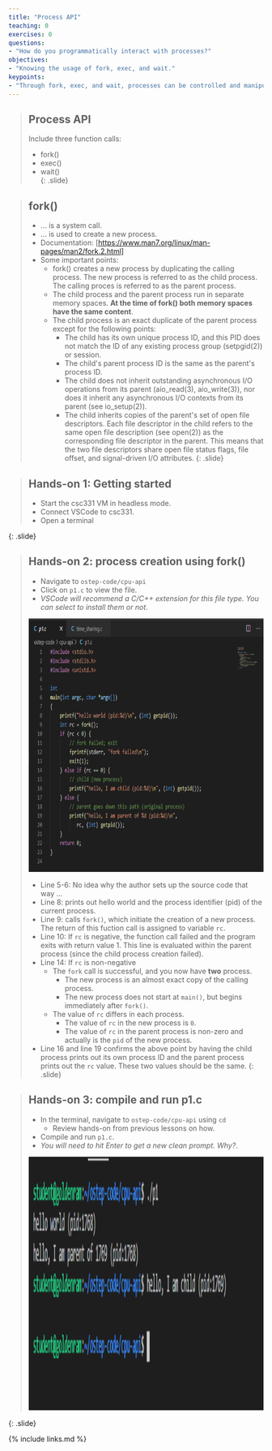 ```yaml
---
title: "Process API"
teaching: 0
exercises: 0
questions:
- "How do you programmatically interact with processes?"
objectives:
- "Knowing the usage of fork, exec, and wait."
keypoints:
- "Through fork, exec, and wait, processes can be controlled and manipulated."
---
```



> ## Process API
>
> Include three function calls:
> - fork()
> - exec()  
> - wait()  
{: .slide}


> ## fork()
>
> - ... is a system call. 
> - ... is used to create a new process.   
> - Documentation: [https://www.man7.org/linux/man-pages/man2/fork.2.html]    
> - Some important points:
>   - fork() creates a new process by duplicating the calling process. 
>   The new process is referred to as the child process.  The calling proces
>   is referred to as the parent process.
>   - The child process and the parent process run in separate memory
>   spaces.  **At the time of fork() both memory spaces have the same 
>   content**.  
>   - The child process is an exact duplicate of the parent process except
>   for the following points:
>     - The child has its own unique process ID, and this PID does not 
>     match the ID of any existing process group (setpgid(2)) or session.
>     - The child's parent process ID is the same as the parent's process
>     ID.
>     - The child does not inherit outstanding asynchronous I/O operations
>     from its parent (aio_read(3), aio_write(3)), nor does it inherit 
>     any asynchronous I/O contexts from its parent (see io_setup(2)).
>     - The child inherits copies of the parent's set of open file 
>     descriptors.  Each file descriptor in the child refers to the same 
>     open file description (see open(2)) as the corresponding file 
>     descriptor in the parent.  This means that the two file 
>     descriptors share open file status flags, file offset, and 
>     signal-driven I/O attributes.
{: .slide}


> ## Hands-on 1: Getting started
>
> - Start the csc331 VM in headless mode. 
> - Connect VSCode to csc331. 
> - Open a terminal
> 
{: .slide}

> ## Hands-on 2: process creation using fork() 
> 
> - Navigate to `ostep-code/cpu-api`
> - Click on `p1.c` to view the file. 
> - *VSCode will recommend a C/C++ extension for this file type. You can select to install them or not*. 
> <img src="../assets/figure/process-api/01.png" alt="File p1.c" style="height:500px">
>
> - Line 5-6: No idea why the author sets up the source code that way ...
> - Line 8: prints out hello world and the process identifier (pid) of the current process.
> - Line 9: calls `fork()`, which initiate the creation of a new process. The return of this fuction 
> call is assigned to variable `rc`. 
> - Line 10: If `rc` is negative, the function call failed and the program exits with return value 1. 
> This line is evaluated within the parent process (since the child process creation failed).
> - Line 14: If `rc` is non-negative
>   - The `fork` call is successful, and you now have **two** process. 
>     - The new process is an almost exact copy of the calling process.
>     - The new process does not start at `main()`, but begins immediately after `fork()`.
>   - The value of `rc` differs in each process. 
>     - The value of `rc` in the new process is `0`. 
>     - The value of `rc` in the parent process is non-zero and actually is the `pid` of the new process. 
> - Line 16 and line 19 confirms the above point by having the child process prints out its own 
> process ID and the parent process prints out the `rc` value. These two values should be the same. 
{: .slide}


> ## Hands-on 3: compile and run p1.c 
> 
> - In the terminal, navigate to `ostep-code/cpu-api` using `cd`
>   - Review hands-on from previous lessons on how. 
> - Compile and run `p1.c`.  
> - *You will need to hit Enter to get a new clean prompt. Why?*. 
> <img src="../assets/figure/process-api/02.png" alt="Compile and run p1.c" style="height:500px">
{: .slide}


{% include links.md %}


